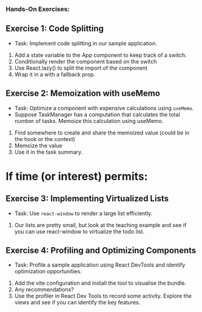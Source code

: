### Hands-On Exercises:

## **Exercise 1: Code Splitting**

- Task: Implement code splitting in our sample application.

1.  Add a state variable to the App component to keep track of a switch.
2.  Conditionally render the <TaskManager /> component based on the switch
3.  Use React.lazy() to split the import of the <TaskManager /> component
4.  Wrap it in a <Suspense> with a fallback prop.

## **Exercise 2: Memoization with useMemo**

- Task: Optimize a component with expensive calculations using `useMemo`.
- Suppose TaskManager has a computation that calculates the total number of tasks. Memoize this calculation using useMemo.

1.  Find somewhere to create and share the memoized value (could be in the hook or the context)
2.  Memoize the value
3.  Use it in the task summary.

# If time (or interest) permits:

## **Exercise 3: Implementing Virtualized Lists**

- Task: Use `react-window` to render a large list efficiently.

1.  Our lists are pretty small, but look at the teaching example and see if you can use react-window to virtualize the todo list.

## **Exercise 4: Profiling and Optimizing Components**

- Task: Profile a sample application using React DevTools and identify optimization opportunities.

1.  Add the vite configuration and install the tool to visualise the bundle.
2.  Any recommendations?
3.  Use the profiler in React Dev Tools to record some activity. Explore the views and see if you can identify the key features.
